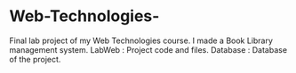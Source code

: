 # Web-Technologies-
Final lab project of my Web Technologies course. I made a Book Library management system.
LabWeb : Project code and files.
Database : Database of the project.
